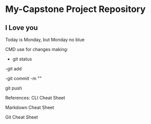 # My-Capstone Project Repository
## I Love you

Today is Monday, but Monday no blue

CMD use for changes making:
- git status

-git add

-git commit -m ""

git push


References: 
CLI Cheat Sheet

Markdown Cheat Sheet

Git Cheat Sheet